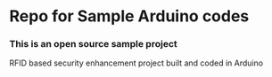 # Repo for Sample Arduino codes
### This is an open source sample project 
RFID based security enhancement project built and coded in Arduino
